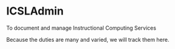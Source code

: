 ICSLAdmin
=========

To document and manage Instructional Computing Services

Because the duties are many and varied, we will track them here.
